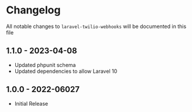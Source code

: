 # Changelog

All notable changes to `laravel-twilio-webhooks` will be documented in this file

## 1.1.0 - 2023-04-08

- Updated phpunit schema
- Updated dependencies to allow Laravel 10

## 1.0.0 - 2022-06027

- Initial Release
